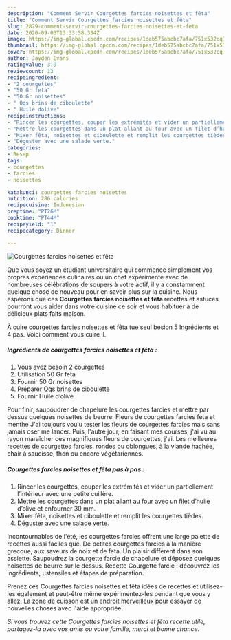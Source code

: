 ```yaml
---
description: "Comment Servir Courgettes farcies noisettes et fêta"
title: "Comment Servir Courgettes farcies noisettes et fêta"
slug: 2829-comment-servir-courgettes-farcies-noisettes-et-feta
date: 2020-09-03T13:33:58.334Z
image: https://img-global.cpcdn.com/recipes/1deb575abcbc7afa/751x532cq70/courgettes-farcies-noisettes-et-feta-photo-principale-de-la-recette.jpg
thumbnail: https://img-global.cpcdn.com/recipes/1deb575abcbc7afa/751x532cq70/courgettes-farcies-noisettes-et-feta-photo-principale-de-la-recette.jpg
cover: https://img-global.cpcdn.com/recipes/1deb575abcbc7afa/751x532cq70/courgettes-farcies-noisettes-et-feta-photo-principale-de-la-recette.jpg
author: Jayden Evans
ratingvalue: 3.9
reviewcount: 13
recipeingredient:
- "2 courgettes"
- "50 Gr feta"
- "50 Gr noisettes"
- " Qqs brins de ciboulette"
- " Huile dolive"
recipeinstructions:
- "Rincer les courgettes, couper les extrémités et vider un partiellement l’intérieur avec une petite cuillère."
- "Mettre les courgettes dans un plat allant au four avec un filet d’huile d’olive et enfourner 30 mm."
- "Mixer fêta, noisettes et ciboulette et remplit les courgettes tièdes."
- "Déguster avec une salade verte."
categories:
- Resep
tags:
- courgettes
- farcies
- noisettes

katakunci: courgettes farcies noisettes 
nutrition: 286 calories
recipecuisine: Indonesian
preptime: "PT26M"
cooktime: "PT44M"
recipeyield: "1"
recipecategory: Dinner

---
```



![Courgettes farcies noisettes et fêta](https://img-global.cpcdn.com/recipes/1deb575abcbc7afa/751x532cq70/courgettes-farcies-noisettes-et-feta-photo-principale-de-la-recette.jpg)

Que vous soyez un étudiant universitaire qui commence simplement vos propres expériences culinaires ou un chef expérimenté avec de nombreuses célébrations de soupers à votre actif, il y a constamment quelque chose de nouveau pour en savoir plus sur la cuisine. Nous espérons que ces <strong> Courgettes farcies noisettes et fêta </strong> recettes et astuces pourront vous aider dans votre cuisine ce soir et vous habituer à de délicieux plats faits maison.

<!--inarticleads1-->

À cuire courgettes farcies noisettes et fêta tue seul besion 5 Ingrédients et 4 pas. Voici comment vous cuire il.

##### Ingrédients de courgettes farcies noisettes et fêta :

1. Vous avez besoin 2 courgettes
1. Utilisation 50 Gr feta
1. Fournir 50 Gr noisettes
1. Préparer  Qqs brins de ciboulette
1. Fournir  Huile d’olive


Pour finir, saupoudrer de chapelure les courgettes farcies et mettre par dessus quelques noisettes de beurre. Fleurs de courgettes farcies feta et menthe J&#39;ai toujours voulu tester les fleurs de courgettes farcies mais sans jamais oser me lancer. Puis, l&#39;autre jour, en faisant mes courses, j&#39;ai vu au rayon maraîcher ces magnifiques fleurs de courgettes, j&#39;ai. Les meilleures recettes de courgettes farcies, rondes ou oblongues, à la viande hachée, chair à saucisse, thon ou encore végétariennes. 

<!--inarticleads2-->

##### Courgettes farcies noisettes et fêta pas à pas :

1. Rincer les courgettes, couper les extrémités et vider un partiellement l’intérieur avec une petite cuillère.
1. Mettre les courgettes dans un plat allant au four avec un filet d’huile d’olive et enfourner 30 mm.
1. Mixer fêta, noisettes et ciboulette et remplit les courgettes tièdes.
1. Déguster avec une salade verte.


Incontournables de l&#39;été, les courgettes farcies offrent une large palette de recettes aussi faciles que. De petites courgettes farcies à la manière grecque, aux saveurs de noix et de feta. Un plaisir diffèrent dans son assiette. Saupoudrez la courgette farcie de chapelure et déposez quelques noisettes de beurre sur le dessus. Recette Courgette farcie : découvrez les ingrédients, ustensiles et étapes de préparation. 

<!--inarticleads1-->

<p>
Prenez ces Courgettes farcies noisettes et fêta idées de recettes et utilisez-les également et peut-être même expérimentez-les pendant que vous y allez. La zone de cuisson est un endroit merveilleux pour essayer de nouvelles choses avec l'aide appropriée.
</p>

<p>
<i>Si vous trouvez cette Courgettes farcies noisettes et fêta recette utile, partagez-la avec vos amis ou votre famille, merci et bonne chance.</i>
</p>
